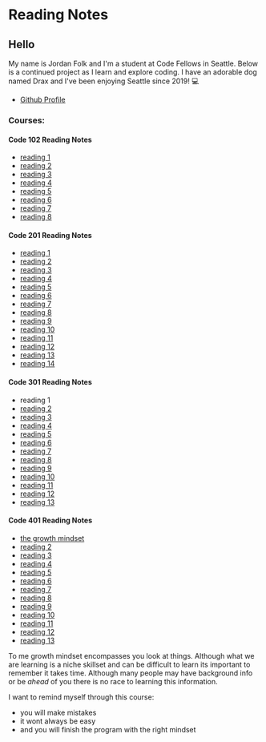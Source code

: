 # Reading Notes

## Hello
My name is Jordan Folk and I'm a student at Code Fellows in Seattle. Below is a continued project as I learn and explore coding. I have an adorable dog named Drax and I've been enjoying Seattle since 2019! 💻 
- [Github Profile](https://github.com/folksmash)

### Courses:

#### Code 102 Reading Notes
* [reading 1](https://folksmash.github.io/reading-notes/markdown)
* [reading 2](https://folksmash.github.io/reading-notes/computersetup)
* [reading 3](https://folksmash.github.io/reading-notes/revisions-cloud)
* [reading 4](https://folksmash.github.io/reading-notes/html-structure)
* [reading 5](https://folksmash.github.io/reading-notes/CSS) 
* [reading 6](https://folksmash.github.io/reading-notes/javasscript)
* [reading 7](https://folksmash.github.io/reading-notes/writinginjava)
* [reading 8](https://folksmash.github.io/reading-notes/operatorsloops)

#### Code 201 Reading Notes
* [reading 1](https://folksmash.github.io/reading-notes/class-01)
* [reading 2](https://folksmash.github.io/reading-notes/class-02)
* [reading 3](https://folksmash.github.io/reading-notes/class-03)
* [reading 4](https://folksmash.github.io/reading-notes/class-04)
* [reading 5](https://folksmash.github.io/reading-notes/class-05)
* [reading 6](https://folksmash.github.io/reading-notes/class-06)
* [reading 7](https://folksmash.github.io/reading-notes/class-07)
* [reading 8](https://folksmash.github.io/reading-notes/class-08)
* [reading 9](https://folksmash.github.io/reading-notes/class-09)
* [reading 10](https://folksmash.github.io/reading-notes/class-10)
* [reading 11](https://folksmash.github.io/reading-notes/class-11)
* [reading 12](https://folksmash.github.io/reading-notes/class-12)
* [reading 13](https://folksmash.github.io/reading-notes/class-13)
* [reading 14](https://folksmash.github.io/reading-notes/class-14)

#### Code 301 Reading Notes
* reading 1
* [reading 2](https://folksmash.github.io/reading-notes/301class-01)
* [reading 3](https://folksmash.github.io/reading-notes/301class-02)
* [reading 4](https://folksmash.github.io/reading-notes/301class-03)
* [reading 5](https://folksmash.github.io/reading-notes/301class-04)
* [reading 6](https://folksmash.github.io/reading-notes/301class-05)
* [reading 7](https://folksmash.github.io/reading-notes/301class-06)
* [reading 8](https://folksmash.github.io/reading-notes/301class-07)
* [reading 9](https://folksmash.github.io/reading-notes/301class-08)
* [reading 10](----)
* [reading 11](https://folksmash.github.io/reading-notes/301class-10)
* [reading 12](https://folksmash.github.io/reading-notes/301class-11)
* [reading 13](https://folksmash.github.io/reading-notes/301class-12)

#### Code 401 Reading Notes
* [the growth mindset](----)
* [reading 2](----)
* [reading 3](https://folksmash.github.io/reading-notes/401class3)
* [reading 4](https://folksmash.github.io/reading-notes/401class4)
* [reading 5](----)
* [reading 6](----)
* [reading 7](----)
* [reading 8](https://folksmash.github.io/reading-notes/401class8)
* [reading 9](https://folksmash.github.io/reading-notes/401class9)
* [reading 10](https://folksmash.github.io/reading-notes/401class10)
* [reading 11](----)
* [reading 12](----)
* [reading 13](----)

To me growth mindset encompasses you look at things. Although what we are learning is a niche skillset and can be difficult to learn its important to remember it takes time. Although many people may have background info or be *ahead* of you there is no race to learning this information.

I want to remind myself through this course:
* you will make mistakes
* it wont always be easy
* and you will finish the program with the right mindset